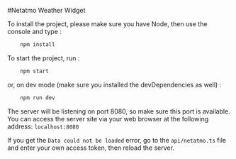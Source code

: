 #Netatmo Weather Widget

To install the project, please make sure you have Node, then use the console and type :

```bash
    npm install
```

To start the project, run :
```bash
    npm start
```
or, on dev mode (make sure you installed the devDependencies as well) :
```bash
    npm run dev
```

The server will be listening on port 8080, so make sure this port is available. You can access the server site via your web browser at the following address: `localhost:8080`

If you get the `Data could not be loaded` error, go to the `api/netatmo.ts` file and enter your own access token, then reload the server.